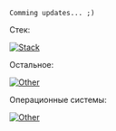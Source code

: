 ```
Comming updates... ;)
```


Стек:

[![Stack](https://skillicons.dev/icons?i=py,fastapi,docker,postman,flask,redis,postgres,rabbitmq,mongodb,mysql,elasticsearch,git,gitlab,cpp,cs,php,wordpress&perline=7)]()

Остальное:

[![Other](https://skillicons.dev/icons?i=html,css,bootstrap,less,sass,arduino,js,p5js&perline=7)]()

Операционные системы:

[![Other](https://skillicons.dev/icons?i=windows,linux,kali,ubuntu&perline=7)]()
